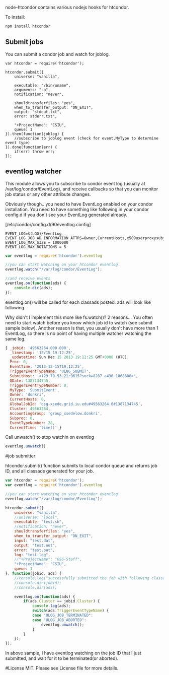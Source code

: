 node-htcondor contains various nodejs hooks for htcondor.

To install:

```bash
npm install htcondor
```

## Submit jobs

You can submit a condor job and watch for joblog.

```
var htcondor = require('htcondor');

htcondor.submit({
    universe: "vanilla",

    executable: "/bin/uname",
    arguments: "-a",
    notification: "never",

    shouldtransferfiles: "yes",
    when_to_transfer_output: "ON_EXIT",
    output: "stdout.txt",
    error: stderr.txt",

    "+ProjectName": "CSIU",
    queue: 1
}).then(function(joblog) {
    //subscribe to joblog event (check for event.MyType to determine event type)
}).done(function(err) {
    if(err) throw err;
});

```

## eventlog watcher

This module allows you to subscribe to condor event log (usually at /var/log/condor/EventLog), and receive callbacks so that you can monitor job status or any other attribute changes.

Obviously though.. you need to have EventLog enabled on your condor installation. You need to have something like following in your condor config.d if you don't see your EventLog generated already.

[/etc/condor/config.d/90eventlog.config]
```
EVENT_LOG=$(LOG)/EventLog
EVENT_LOG_JOB_AD_INFORMATION_ATTRS=Owner,CurrentHosts,x509userproxysubject,AccountingGroup,GlobalJobId,QDate,JobStartDate,JobCurrentStartDate,JobFinishedHookDone,MATCH_EXP_JOBGLIDEIN_Site,RemoteHost
EVENT_LOG_MAX_SIZE = 1000000
EVENT_LOG_MAX_ROTATIONS = 5
```

```javascript
var eventlog = require('htcondor').eventlog

//you can start watching on your htcondor eventlog
eventlog.watch("/var/log/condor/EventLog");

//and receive events
eventlog.on(function(ads) {
    console.dir(ads);
});
````

eventlog.on() will be called for each classads posted. ads will look like following.

Why didn't I implement this more like fs.watch()? 2 reasons... You often need to start watch before you know which job id to watch (see submit sample below). Another reason is that, you usually don't have more than 1 EventLog, so there is no point of having multiple watcher watching the same log.

```javascript
{ _jobid: '49563264.000.000',
  _timestamp: '12/15 19:12:25',
  _updatetime: Sun Dec 15 2013 19:12:25 GMT+0000 (UTC),
  Proc: 0,
  EventTime: '2013-12-15T19:12:25',
  TriggerEventTypeName: 'ULOG_SUBMIT',
  SubmitHost: '<129.79.53.21:9615?sock=8287_a430_1068600>',
  QDate: 1387134745,
  TriggerEventTypeNumber: 0,
  MyType: 'SubmitEvent',
  Owner: 'donkri',
  CurrentHosts: 0,
  GlobalJobId: 'osg-xsede.grid.iu.edu#49563264.0#1387134745',
  Cluster: 49563264,
  AccountingGroup: 'group_xsedelow.donkri',
  Subproc: 0,
  EventTypeNumber: 28,
  CurrentTime: 'time()' }
```

Call unwatch() to stop watchin on eventlog

```javascript
eventlog.unwatch()
```
            

#job submitter

htcondor.submit() function submits to local condor queue and returns job ID, and all classads generated for your job.

```javascript
var htcondor = require('htcondor');
var eventlog = require('htcondor').eventlog

//you can start watching on your htcondor eventlog
eventlog.watch("/var/log/condor/EventLog");

htcondor.submit({
    universe: "vanilla",
    //universe: "local",
    executable: "test.sh",
    //notification: "never",
    shouldtransferfiles: "yes",
    when_to_transfer_output: "ON_EXIT",
    input: "test.dat",
    output: "test.out",
    error: "test.out",
    log: "test.log",
    //"+ProjectName": "OSG-Staff",
    "+ProjectName": "CSIU",
    queue: 1
}, function(jobid, ads) {
    //console.log("successfully submitted the job with following classad attributes");
    //console.dir(jobid);
    //console.dir(ads);

    eventlog.on(function(ads) {
        if(ads.Cluster == jobid.Cluster) {
            console.log(ads);
            switch(ads.TriggerEventTypeName) {
            case "ULOG_JOB_TERMINATED":
            case "ULOG_JOB_ABORTED":
                eventlog.unwatch();
            }
        }
    });
});

```

In above sample, I have eventlog watching on the job ID that I just submitted, and wait for it to be terminated(or aborted).

#License
MIT. Please see License file for more details.
